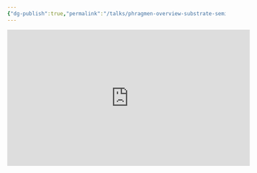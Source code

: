 ```yaml
---
{"dg-publish":true,"permalink":"/talks/phragmen-overview-substrate-seminar/","created":"2022-09-11T12:50:28.988+01:00","updated":"2023-08-28T14:03:15.168+01:00"}
---
```




<iframe width="560" height="315" src="https://www.youtube.com/embed/MjOvVhc1oXw" title="YouTube video player" frameborder="0" allow="accelerometer; autoplay; clipboard-write; encrypted-media; gyroscope; picture-in-picture" allowfullscreen></iframe>
